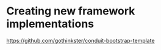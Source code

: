 # Creating new framework implementations

https://github.com/gothinkster/conduit-bootstrap-template
